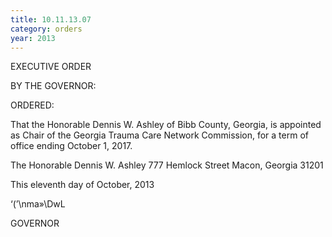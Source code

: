 ```yaml
---
title: 10.11.13.07
category: orders
year: 2013
---
```

 

EXECUTIVE ORDER

BY THE GOVERNOR:

ORDERED:

That the Honorable Dennis W. Ashley of Bibb County, Georgia, is
appointed as Chair of the Georgia Trauma Care Network
Commission, for a term of office ending October 1, 2017.

The Honorable Dennis W. Ashley
777 Hemlock Street
Macon, Georgia 31201

This eleventh day of October, 2013

‘(’\nma»\DwL

GOVERNOR

